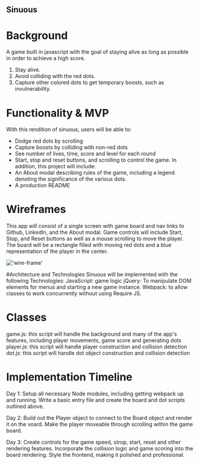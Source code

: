 ## Sinuous

# Background
A game built in javascript with the goal of staying alive as long as possible in order to achieve a high score.
1. Stay alive.
2. Avoid colliding with the red dots.
3. Capture other colored dots to get temporary boosts, such as invulnerability.

# Functionality & MVP
With this rendition of sinuous, users will be able to:
* Dodge red dots by scrolling
* Capture boosts by colliding with non-red dots
* See number of lives, time, score and level for each round
* Start, stop and reset buttons, and scrolling to control the game.
In addition, this project will include:
* An About modal describing rules of the game, including a legend denoting the significance of the various dots.
* A production README

# Wireframes
This app will consist of a single screen with game board and nav links to Github, LinkedIn, and the About modal. Game controls will include Start, Stop, and Reset buttons as well as a mouse scrolling to move the player. The board will be a rectangle filled with moving red dots and a blue representation of the player in the center.

!['wire-frame']('../docs/sinuous.png')

#Architecture and Technologies
Sinuous will be implemented with the following Technologies:
JavaScript: game logic
jQuery: To manipulate DOM elements for menus and starting a new game instance.
Webpack: to allow classes to work concurrently without using Require JS.

# Classes
game.js: this script will handle the background and many of the app's features, including player movements, game score and generating dots
player.js: this script will handle player construction and collision detection
dot.js: this script will handle dot object construction and collision detection

# Implementation Timeline

Day 1: Setup all necessary Node modules, including getting webpack up and running. Write a basic entry file and create the board and dot scripts outlined above.

Day 2: Build out the Player object to connect to the Board object and render it on the voard. Make the player moveable through scrolling within the game board.

Day 3: Create controls for the game speed, strop, start, reset and other rendering features. Incorporate the collision logic and game scoring into the board rendering. Style the frontend, making it polished and professional.
